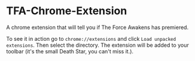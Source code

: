# TFA-Chrome-Extension
A chrome extension that will tell you if The Force Awakens has premiered.

To see it in action go to `chrome://extensions` and click   `Load unpacked extensions`.
Then select the directory. The extension will be added to your
toolbar (it's the small Death Star, you can't miss it.).
